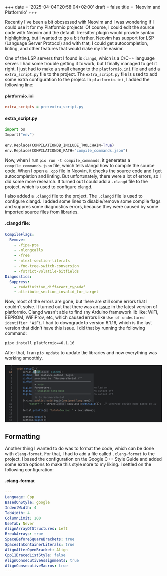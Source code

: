 +++
date = '2025-04-04T20:58:04+02:00'
draft = false
title = 'Neovim and Platformio'
+++

Recently I've been a bit obcsessed with Neovim and I was wondering if I could
use it for my Platformio projects. Of course, I could edit the source code with
Neovim and the default Treesitter plugin would provide syntax highlighting, but
I wanted to go a bit further. Neovim has support for LSP (Language Server
Protocol) and with that, I could get autocompletion, linting, and other features
that would make my life easimr.

One of the LSP servers that I found is `clangd`, which is a C/C++ language
server. I had some trouble getting it to work, but I finally managed to get it
right. I just had to make a small change to the `platformio.ini` file and add a
`extra_script.py` file to the project. The `extra_script.py` file is used to add
some extra configuration to the project. In `platformio.ini`, I added the
following line:

#### platformio.ini

```ini
extra_scripts = pre:extra_script.py
```

#### extra_script.py

```python
import os
Import("env")

env.Replace(COMPILATIONDB_INCLUDE_TOOLCHAIN=True)
env.Replace(COMPILATIONDB_PATH="compile_commands.json")
```

Now, when I run `pio run -t compile_commands`, it generates a
`compile_commands.json` file, which tells clangd how to compile the source code.
When I open a `.cpp` file in Neovim, it checks the source code and I get
autocompletion and linting. But unfortunately, there were a lot of errors, so I
did some more research. It turned out I could add a `.clangd` file to the
project, which is used to configure clangd.

I also added a `.clangd` file to the project. The `.clangd` file is used to
configure clangd. I added some lines to disable/remove some compile flags and
suppres some diagnostics errors, because they were caused by some imported
source files from libraries.

#### .clangd file:

```yaml
CompileFlags:
  Remove:
    - -fipa-pta
    - -mlongcalls
    - -free
    - -mtext-section-literals
    - -fno-tree-switch-conversion
    - -fstrict-volatile-bitfields
Diagnostics:
  Suppress:
    - redefinition_different_typedef
    - attribute_section_invalid_for_target
```

Now, most of the errors are gone, but there are still some errors that I
couldn't solve. It turned out that there was an
[issue](https://github.com/platformio/platformio-core/issues/5090) in the latest
version of platformio. Clangd wasn't able to find any Arduino framework lib
like: WiFi, EEPROM, WiFiProv, etc, which caused errors like
`Use of undeclared identifier 'WiFi`. I had to downgrade to version 6.1.16,
which is the last version that didn't have this issue. I did that by running the
following command:

```bash
pipx install platformio==6.1.16
```

After that, I ran `pio update` to update the libraries and now everything was
working smoothly.

![Neovim and clangd LSP](neovim-and-clangd-lsp.png)

## Formatting

Another thing I wanted to do was to format the code, which can be done with
`clang-format`. For that, I had to add a file called `.clang-format` to the
project. I based the configuration on the Google C++ Style Guide and added some
extra options to make this style more to my liking. I settled on the following
configuration:

#### .clang-format

```yaml
---
Language: Cpp
BasedOnStyle: google
IndentWidth: 4
TabWidth: 4
ColumnLimit: 100
UseTab: Never
AlignArrayOfStructures: Left
BreakArrays: true
SpaceBeforeSquareBrackets: true
SpacesInContainerLiterals: true
AlignAfterOpenBracket: Align
Cpp11BracedListStyle: false
AlignConsecutiveAssignments: true
AlignConsecutiveMacros: true
---
```
